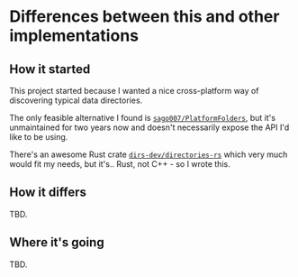 # Differences between this and other implementations

## How it started

This project started because I wanted a nice cross-platform way of discovering typical data directories.

The only feasible alternative I found is [`sago007/PlatformFolders`](https://github.com/sago007/PlatformFolders),
but it's unmaintained for two years now and doesn't necessarily expose the API I'd like to be using.

There's an awesome Rust crate [`dirs-dev/directories-rs`](https://github.com/dirs-dev/directories-rs) which very much
would fit my needs, but it's.. Rust, not C++ - so I wrote this.

## How it differs

TBD.

## Where it's going

TBD.
